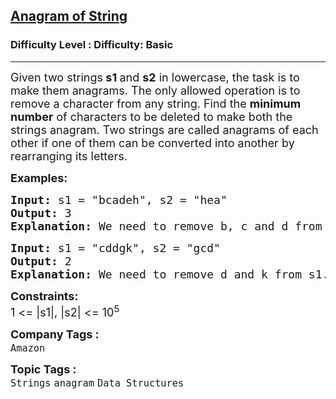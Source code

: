 <h2><a href="https://www.geeksforgeeks.org/problems/anagram-of-string/1?page=1&category=Strings&difficulty=Basic&sortBy=submissions">Anagram of String</a></h2><h3>Difficulty Level : Difficulty: Basic</h3><hr><div class="problems_problem_content__Xm_eO"><p><span style="font-size: 18px;">Given two strings<strong> s1 </strong>and <strong>s2</strong> in lowercase, the task is to make them anagrams. The only allowed operation is to remove a character from any string. Find the <strong>minimum number</strong> of characters to be deleted to make both the strings anagram. Two strings are called anagrams of each other if one of them can be converted into another by rearranging its letters.</span></p>
<p><strong><span style="font-size: 18px;">Examples:</span></strong></p>
<pre><strong><span style="font-size: 18px;">Input: </span></strong><span style="font-size: 18px;">s1 = "bcadeh", s2 = "hea"
<strong>Output: </strong>3<strong>
Explanation: </strong>We need to remove b, c and d from s1.</span>
</pre>
<pre><strong><span style="font-size: 18px;">Input: </span></strong><span style="font-size: 18px;">s1 = "cddgk", s2 = "gcd"
<strong>Output: </strong>2<strong>
Explanation: </strong>We need to remove d and k from s1.</span></pre>
<p><span style="font-size: 18px;"><strong>Constraints:</strong><br>1 &lt;= |s1|, |s2| &lt;= 10<sup>5</sup></span></p></div><p><span style=font-size:18px><strong>Company Tags : </strong><br><code>Amazon</code>&nbsp;<br><p><span style=font-size:18px><strong>Topic Tags : </strong><br><code>Strings</code>&nbsp;<code>anagram</code>&nbsp;<code>Data Structures</code>&nbsp;